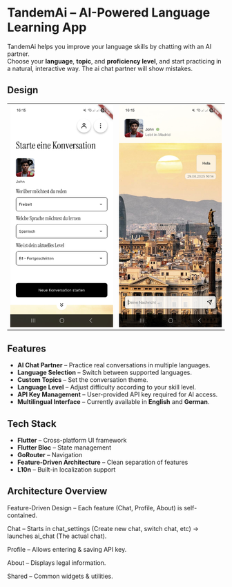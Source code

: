 
# TandemAi – AI-Powered Language Learning App

TandemAi helps you improve your language skills by chatting with an AI partner.  
Choose your **language**, **topic**, and **proficiency level**, and start practicing in a natural, interactive way. The ai chat partner will show mistakes.

## Design

| | |
|:---:|:---:|
| ![UI Screenshot 1](docs/ui1.jpg) | ![UI Screenshot 2](docs/ui_2.jpg) |


## Features

- **AI Chat Partner** – Practice real conversations in multiple languages.  
- **Language Selection** – Switch between supported languages.  
- **Custom Topics** – Set the conversation theme.  
- **Language Level** – Adjust difficulty according to your skill level.  
- **API Key Management** – User-provided API key required for AI access.  
- **Multilingual Interface** – Currently available in **English** and **German**.  

## Tech Stack

- **Flutter** – Cross-platform UI framework  
- **Flutter Bloc** – State management  
- **GoRouter** – Navigation  
- **Feature-Driven Architecture** – Clean separation of features  
- **L10n** – Built-in localization support  

## Architecture Overview
Feature-Driven Design – Each feature (Chat, Profile, About) is self-contained.

Chat – Starts in chat_settings (Create new chat, switch chat, etc) → launches ai_chat (The actual chat).

Profile – Allows entering & saving API key.

About – Displays legal information.

Shared – Common widgets & utilities.

